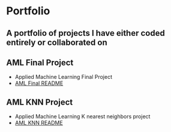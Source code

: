 # Portfolio
A portfolio of projects I have either coded entirely or collaborated on
---
## AML Final Project
- Applied Machine Learning Final Project
- [AML Final README](AML_FinalProject/README.md)
## AML KNN Project
- Applied Machine Learning K nearest neighbors project
- [AML KNN README](AML_KNN_Project/README.md)
